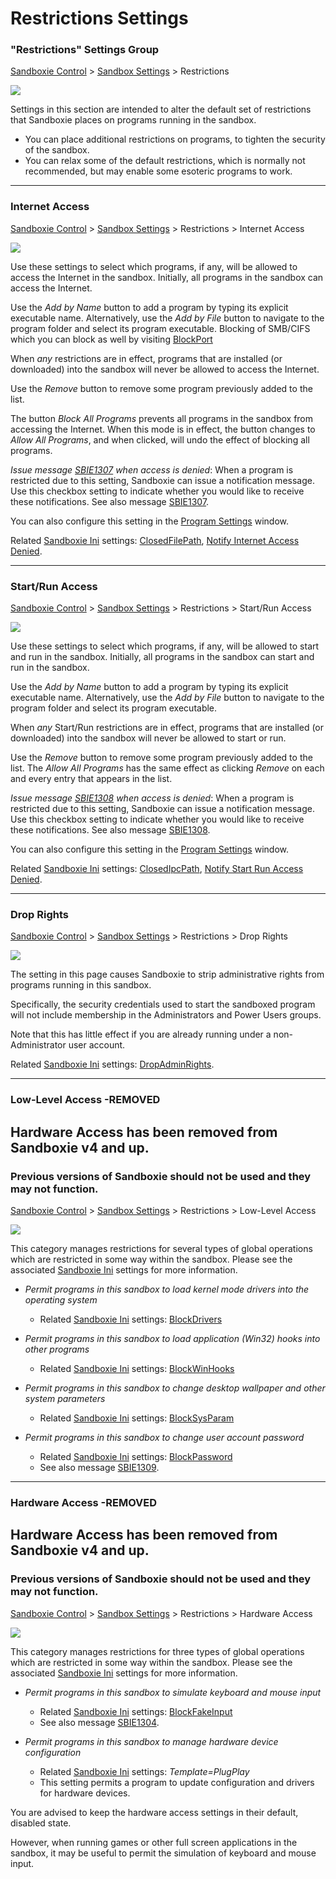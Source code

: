 # Restrictions Settings

### "Restrictions" Settings Group

[Sandboxie Control](SandboxieControl) > [Sandbox Settings](SandboxSettings) > Restrictions

![](https://xanasoft.com/wp-content/uploads/2020/10/RestrictionsSettings.png)

Settings in this section are intended to alter the default set of restrictions that Sandboxie places on programs running in the sandbox.

*   You can place additional restrictions on programs, to tighten the security of the sandbox.
*   You can relax some of the default restrictions, which is normally not recommended, but may enable some esoteric programs to work.

* * *

### Internet Access

[Sandboxie Control](SandboxieControl) > [Sandbox Settings](SandboxSettings) > Restrictions > Internet Access

![](https://xanasoft.com/wp-content/uploads/2020/10/InternetAccessSettings.png)

Use these settings to select which programs, if any, will be allowed to access the Internet in the sandbox. Initially, all programs in the sandbox can access the Internet.

Use the _Add by Name_ button to add a program by typing its explicit executable name. Alternatively, use the _Add by File_ button to navigate to the program folder and select its program executable. Blocking of SMB/CIFS which you can block as well by visiting [BlockPort](BlockPort)


When _any_ restrictions are in effect, programs that are installed (or downloaded) into the sandbox will never be allowed to access the Internet.


Use the _Remove_ button to remove some program previously added to the list.

The button _Block All Programs_ prevents all programs in the sandbox from accessing the Internet. When this mode is in effect, the button changes to _Allow All Programs_, and when clicked, will undo the effect of blocking all programs.

_Issue message [SBIE1307](SBIE1307) when access is denied_: When a program is restricted due to this setting, Sandboxie can issue a notification message. Use this checkbox setting to indicate whether you would like to receive these notifications. See also message [SBIE1307](SBIE1307).

You can also configure this setting in the [Program Settings](ProgramSettings) window.


Related [Sandboxie Ini](SandboxieIni) settings: [ClosedFilePath](ClosedFilePath), [Notify Internet Access Denied](NotifyInternetAccessDenied).

* * *

### Start/Run Access

[Sandboxie Control](SandboxieControl) > [Sandbox Settings](SandboxSettings) > Restrictions > Start/Run Access

![](https://xanasoft.com/wp-content/uploads/2020/10/StartRunAccessSettings.png)

Use these settings to select which programs, if any, will be allowed to start and run in the sandbox. Initially, all programs in the sandbox can start and run in the sandbox.

Use the _Add by Name_ button to add a program by typing its explicit executable name. Alternatively, use the _Add by File_ button to navigate to the program folder and select its program executable.


When _any_ Start/Run restrictions are in effect, programs that are installed (or downloaded) into the sandbox will never be allowed to start or run.


Use the _Remove_ button to remove some program previously added to the list. The _Allow All Programs_ has the same effect as clicking _Remove_ on each and every entry that appears in the list.

_Issue message [SBIE1308](SBIE1308) when access is denied_: When a program is restricted due to this setting, Sandboxie can issue a notification message. Use this checkbox setting to indicate whether you would like to receive these notifications. See also message [SBIE1308](SBIE1308).


You can also configure this setting in the [Program Settings](ProgramSettings) window.


Related [Sandboxie Ini](SandboxieIni) settings: [ClosedIpcPath](ClosedIpcPath), [Notify Start Run Access Denied](NotifyStartRunAccessDenied).

* * *

### Drop Rights

[Sandboxie Control](SandboxieControl) > [Sandbox Settings](SandboxSettings) > Restrictions > Drop Rights

![](https://xanasoft.com/wp-content/uploads/2020/10/DropRightsSettings.png)

The setting in this page causes Sandboxie to strip administrative rights from programs running in this sandbox.

Specifically, the security credentials used to start the sandboxed program will not include membership in the Administrators and Power Users groups.

Note that this has little effect if you are already running under a non-Administrator user account.

Related [Sandboxie Ini](SandboxieIni) settings: [DropAdminRights](DropAdminRights).

* * *

### Low-Level Access -REMOVED

## Hardware Access has been removed from Sandboxie v4 and up.

### Previous versions of Sandboxie should not be used and they may not function.

[Sandboxie Control](SandboxieControl) > [Sandbox Settings](SandboxSettings) > Restrictions > Low-Level Access

![](https://xanasoft.com/wp-content/uploads/2020/10/LowLevelAccessSettings.png)

This category manages restrictions for several types of global operations which are restricted in some way within the sandbox. Please see the associated [Sandboxie Ini](SandboxieIni) settings for more information.

*   _Permit programs in this sandbox to load kernel mode drivers into the operating system_
    *   Related [Sandboxie Ini](SandboxieIni) settings: [BlockDrivers](BlockDrivers)

*   _Permit programs in this sandbox to load application (Win32) hooks into other programs_
    *   Related [Sandboxie Ini](SandboxieIni) settings: [BlockWinHooks](BlockWinHooks)

*   _Permit programs in this sandbox to change desktop wallpaper and other system parameters_
    *   Related [Sandboxie Ini](SandboxieIni) settings: [BlockSysParam](BlockSysParam)

*   _Permit programs in this sandbox to change user account password_
    *   Related [Sandboxie Ini](SandboxieIni) settings: [BlockPassword](BlockPassword)
    *   See also message [SBIE1309](SBIE1309).

* * *

### Hardware Access -REMOVED

## Hardware Access has been removed from Sandboxie v4 and up.

### Previous versions of Sandboxie should not be used and they may not function.

[Sandboxie Control](SandboxieControl) > [Sandbox Settings](SandboxSettings) > Restrictions > Hardware Access

![](https://xanasoft.com/wp-content/uploads/2020/10/HardwareAccessSettings.png)

This category manages restrictions for three types of global operations which are restricted in some way within the sandbox. Please see the associated [Sandboxie Ini](SandboxieIni) settings for more information.

*   _Permit programs in this sandbox to simulate keyboard and mouse input_
    *   Related [Sandboxie Ini](SandboxieIni) settings: [BlockFakeInput](BlockFakeInput)
    *   See also message [SBIE1304](SBIE1304).

*   _Permit programs in this sandbox to manage hardware device configuration_
    *   Related [Sandboxie Ini](SandboxieIni) settings: _Template=PlugPlay_
    *   This setting permits a program to update configuration and drivers for hardware devices.

You are advised to keep the hardware access settings in their default, disabled state.

However, when running games or other full screen applications in the sandbox, it may be useful to permit the simulation of keyboard and mouse input.
